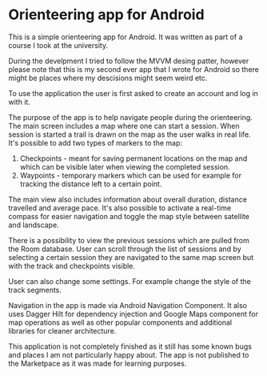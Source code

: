 # Orienteering app for Android

This is a simple orienteering app for Android. It was written as part of a course I took at the university.

During the develpment I tried to follow the MVVM desing patter, however please note that this is my second ever
app that I wrote for Android so there might be places where my descisions might seem weird etc.

To use the application the user is first asked to create an account and log in with it.

The purpose of the app is to help navigate people during the orienteering. The main screen includes a map where one
can start a session. When session is started a trail is drawn on the map as the user walks in real life. It's possible
to add two types of markers to the map:

1. Checkpoints - meant for saving permanent locations on the map and which can be visible later when viewing the completed session.
2. Waypoints - temporary markers which can be used for example for tracking the distance left to a certain point.

The main view also includes information about overall duration, distance travelled and average pace.
It's also possible to activate a real-time compass for easier navigation and toggle the map style between satellite and landscape.

There is a possibility to view the previous sessions which are pulled from the Room database. User can scroll through the list of sessions
and by selecting a certain session they are navigated to the same map screen but with the track and checkpoints visible.

User can also change some settings. For example change the style of the track segments.

Navigation in the app is made via Android Navigation Component. It also uses Dagger Hilt for dependency injection and
Google Maps component for map operations as well as other popular components and additional libraries for cleaner architecture.

This application is not completely finished as it still has some known bugs and places I am not particularly happy about. The app is
not published to the Marketpace as it was made for learning purposes.
